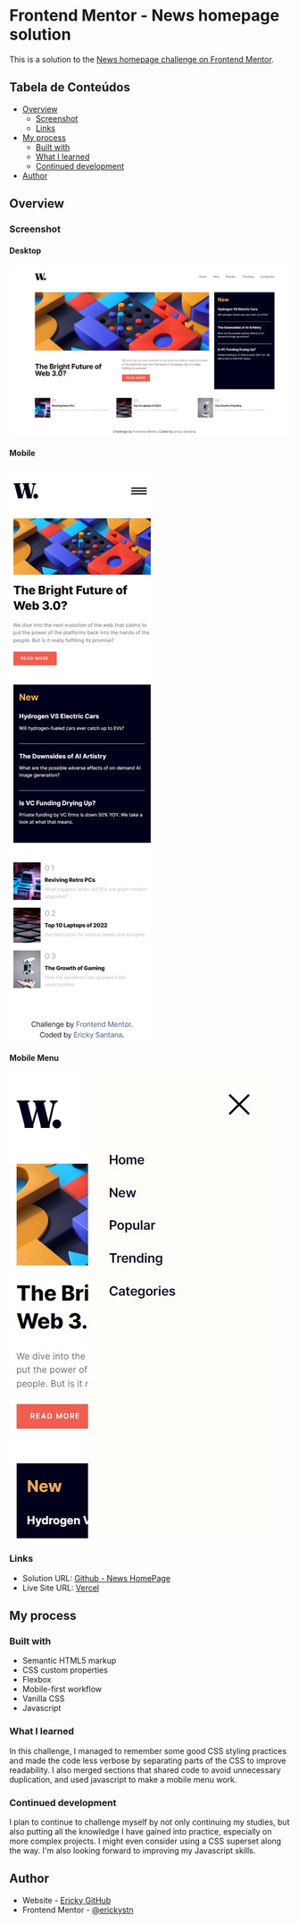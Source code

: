 # Frontend Mentor - News homepage solution

This is a solution to the [News homepage challenge on Frontend Mentor](https://www.frontendmentor.io/challenges/news-homepage-H6SWTa1MFl).

## Tabela de Conteúdos

- [Overview](#overview)
  - [Screenshot](#screenshot)
  - [Links](#links)
- [My process](#my-process)
  - [Built with](#built-with)
  - [What I learned](#what-i-learned)
  - [Continued development](#continued-development)
- [Author](#author)

## Overview

### Screenshot

#### Desktop

![Desktop](./design/screenshot-desktop.JPG)

#### Mobile

![Mobile](./design/screenshot-mobile.jpg)

#### Mobile Menu

![Mobile-menu](./design/screenshot-mobile-menu.jpg)

### Links

- Solution URL: [Github - News HomePage](https://github.com/erickystn/new-homepage)
- Live Site URL: [Vercel](https://qrcode-challenge-psi.vercel.app/)

## My process

### Built with

- Semantic HTML5 markup
- CSS custom properties
- Flexbox
- Mobile-first workflow
- Vanilla CSS
- Javascript

### What I learned

In this challenge, I managed to remember some good CSS styling practices and made the code less verbose by separating parts of the CSS to improve readability. I also merged sections that shared code to avoid unnecessary duplication, and used javascript to make a mobile menu work.

### Continued development

I plan to continue to challenge myself by not only continuing my studies, but also putting all the knowledge I have gained into practice, especially on more complex projects. I might even consider using a CSS superset along the way. I'm also looking forward to improving my Javascript skills.

## Author

- Website - [Ericky GitHub](https://github.com/erickystn/)
- Frontend Mentor - [@erickystn](https://www.frontendmentor.io/profile/erickystn)
